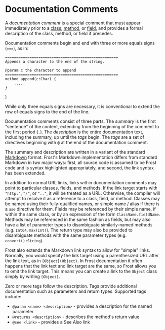 Documentation Comments
======================

A *documentation comment* is a special comment that must appear immediately prior to a
[class](classes.md), [method](methods.md), or [field](fields.md), and provides a formal
description of the class, method, or field it precedes.

Documentation comments begin and end with three or more equals signs (`===`), as
in:

    ===================================================
    Appends a character to the end of the string.

    @param c the character to append
    ===================================================
    method append(c:Char) {
        .....
    }
)

While only three equals signs are necessary, it is conventional to extend the row of equals signs to
the end of the line.

Documentation comments consist of three parts. The *summary* is the first "sentence" of the content,
extending from the beginning of the comment to the first period (`.`). The *description* is the
entire documentation text, including the summary, up until the *tags* begin. The *tags* are a set of
directives beginning with `@` at the end of the documentation comment.

The summary and description are written in a variant of the standard
[Markdown](https://en.wikipedia.org/wiki/Markdown) format. Frost's Markdown implementation differs
from standard Markdown in two major ways: first, all source code is assumed to be Frost code and is
syntax highlighted appropriately, and second, the link syntax has been extended.

In addition to normal URL links, links within documentation comments may point to particular
classes, fields, and methods. If the link target starts with `"http:"`, `"/"`, or `".."`, it will be
treated as a URL. Otherwise, the compiler will attempt to resolve it as a reference to a class,
field, or method. Classes may be named using their fully-qualified names, or simple name / alias 
if there is a `use` directive for them. Fields may be referenced by their simple name, if within the
same class, or by an expression of the form `ClassName.fieldName`. Methods may be referenced in the
same fashion as fields, but may also have a list of parameter types to disambiguate similarly-named 
methods (e.g. `Int64.max(Int)`). The return type may also be provided to disambiguate methods with
the same parameter types (e.g. `convert():String`).

Frost also extends the Markdown link syntax to allow for "simple" links. Normally, you would specify
the link target using a parenthesized URL after the link text, as in `[Object](Object)`. In Frost
documentation it often happens that the link text and link target are the same, so Frost allows you
to omit the link target. This means you can create a link to the `Object` class simply by writing 
`[Object]`.

Zero or more tags follow the description. Tags provide additional documentation such as parameters
and return types. Supported tags include:

* `@param <name> <description>` - provides a description for the named parameter
* `@returns <description>` - describes the method's return value
* `@see <link>` - provides a See Also link
